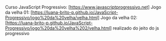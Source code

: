 Curso JavaScript Progressivo: [https://www.javascriptprogressivo.net]
Jogo da velha 01: [https://luana-brito-p.github.io/JavaScript-Progressivo/jogo%20da%20velha/velha.html]
Jogo da velha 02: [https://luana-brito-p.github.io/JavaScript-Progressivo/jogo%20da%20velha%202/velha.html] realizado do jeito do js progressivo
